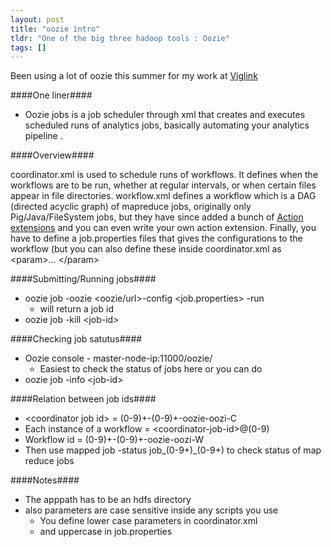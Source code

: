 ```yaml
---
layout: post
title: "oozie intro"
tldr: "One of the big three hadoop tools : Oozie"
tags: []
---
```


[vig]: viglink.com

Been using a lot of oozie this summer for my work at [Viglink][vig]

####One liner####

* Oozie jobs is a job scheduler through xml that creates and executes scheduled runs of analytics jobs, basically automating your analytics pipeline . 

####Overview####

[oozie-actions]: http://oozie.apache.org/docs/3.3.1/index.html#Action_Extensions

coordinator.xml is used to schedule runs of workflows. It defines when the workflows are to be run, whether at regular intervals, or when certain files appear in file directories. workflow.xml defines a workflow which is a DAG (directed acyclic graph) of mapreduce jobs, originally only Pig/Java/FileSystem jobs, but they have since added a bunch of [Action extensions][oozie-actions] and you can even write your own action extension. Finally, you have to define a job.properties files
that gives the configurations to the workflow (but you can also define these inside coordinator.xml as &lt;param>... &lt;/param>

####Submitting/Running jobs####

* oozie job -oozie &lt;oozie/url>-config &lt;job.properties> -run  
  * will return a job id
* oozie job -kill &lt;job-id>

####Checking job satutus####

* Oozie console - master-node-ip:11000/oozie/  
  * Easiest to check the status of jobs here or you can do
* oozie job -info &lt;job-id>

####Relation between job ids####

* &lt;coordinator job id>  = (0-9)+-(0-9)+-oozie-oozi-C
* Each instance of a workflow = &lt;coordinator-job-id>@(0-9)
* Workflow id = (0-9)+-(0-9)+-oozie-oozi-W
* Then use mapped job -status  job_(0-9+)_(0-9+) to check status of map reduce jobs

####Notes####

* The apppath has to be an hdfs directory
* also parameters are case sensitive inside any scripts you use
  * You define lower case parameters in coordinator.xml
  * and uppercase in job.properties
